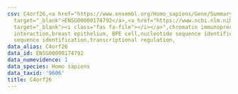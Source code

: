```yaml
---
csv: C4orf26,<a href="https://www.ensembl.org/Homo_sapiens/Gene/Summary?db=core;g=ENSG00000174792"
  target="_blank">ENSG00000174792</a>,<a href="https://www.ncbi.nlm.nih.gov/pubmed/22863008"
  target="_blank"><i class="fas fa-file"></i></a>",chromatin immunoprecipitation assay,direct
  interaction,breast epithelium, BPE cell,nucleotide sequence identification,nucleotide
  sequence identification,transcriptional regulation,
data_alias: C4orf26
data_id: ENSG00000174792
data_numevidence: 1
data_species: Homo sapiens
data_taxid: '9606'
title: C4orf26
---
```

